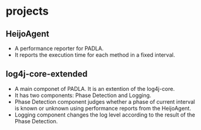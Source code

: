 # projects

## HeijoAgent
* A performance reporter for PADLA.
* It reports the execution time for each method in a fixed interval. 


## log4j-core-extended
* A main componet of PADLA. It is an extention of the log4j-core.
* It has two components: Phase Detection and Logging.
* Phase Detection component judges whether a phase of current interval is known or unknown using performance reports from the HeijoAgent.
* Logging component changes the log level according to the result of the Phase Detection.
